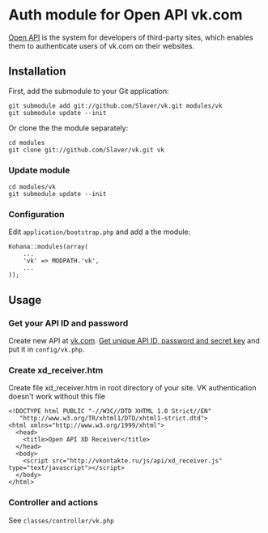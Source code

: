 # Auth module for Open API vk.com

[Open API](http://vkontakte.ru/club1) is the system for developers of third-party sites, which enables them to authenticate users of vk.com on their websites.

## Installation

First, add the submodule to your Git application:

    git submodule add git://github.com/Slaver/vk.git modules/vk
    git submodule update --init

Or clone the the module separately:

    cd modules
    git clone git://github.com/Slaver/vk.git vk

### Update module

    cd modules/vk
    git submodule update --init

### Configuration

Edit `application/bootstrap.php` and add a the module:

    Kohana::modules(array(
        ...
        'vk' => MODPATH.'vk',
        ...
    ));

## Usage

### Get your API ID and password

Create new API at [vk.com](http://vkontakte.ru/apps.php?act=add).
[Get unique API ID, password and secret key](http://vkontakte.ru/apps.php#act=admin) and put it in `config/vk.php`.

### Create xd_receiver.htm

Create file xd_receiver.htm in root directory of your site. VK authentication doesn't work without this file

    <!DOCTYPE html PUBLIC "-//W3C//DTD XHTML 1.0 Strict//EN"
       "http://www.w3.org/TR/xhtml1/DTD/xhtml1-strict.dtd">
    <html xmlns="http://www.w3.org/1999/xhtml">
      <head>
        <title>Open API XD Receiver</title>
      </head>
      <body>
        <script src="http://vkontakte.ru/js/api/xd_receiver.js" type="text/javascript"></script>
      </body>
    </html>

### Controller and actions

See `classes/controller/vk.php`
